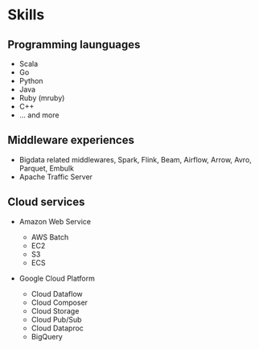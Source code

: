 # Skills

## Programming launguages

- Scala
- Go
- Python
- Java
- Ruby (mruby)
- C++
- ... and more

## Middleware experiences

- Bigdata related middlewares, Spark, Flink, Beam, Airflow, Arrow, Avro, Parquet, Embulk
- Apache Traffic Server

## Cloud services

- Amazon Web Service

  - AWS Batch
  - EC2
  - S3
  - ECS

- Google Cloud Platform

  - Cloud Dataflow
  - Cloud Composer
  - Cloud Storage
  - Cloud Pub/Sub
  - Cloud Dataproc
  - BigQuery
